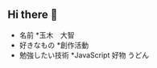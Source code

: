 ## Hi there 👋

<!--
**dyechang256/dyechang256** is a ✨ _special_ ✨ repository because its `README.md` (this file) appears on your GitHub profile.

Here are some ideas to get you started:

- 🔭 I’m currently working on ...
- 🌱 I’m currently learning ...
- 👯 I’m looking to collaborate on ...
- 🤔 I’m looking for help with ...
- 💬 Ask me about ...
- 📫 How to reach me: ...
- 😄 Pronouns: ...
- ⚡ Fun fact: ...
-->

* 名前
  *玉木　大智
* 好きなもの
  *創作活動
* 勉強したい技術
  *JavaScript
  好物
  うどん